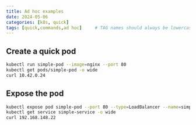 ```yaml
---
title: Ad hoc examples
date: 2024-05-06
categories: [k8s, quick]
tags: [quick,commands,ad hoc]     # TAG names should always be lowercase
---
```


## Create a quick pod

```bash
kubectl run simple-pod --image=nginx --port 80
kubectl get pods/simple-pod -o wide
curl 10.42.0.24
```

## Expose the pod

```bash
kubectl expose pod simple-pod --port 80 --type=LoadBalancer --name=simple-service
kubectl get service simple-service -o wide
curl 192.168.148.22
```

